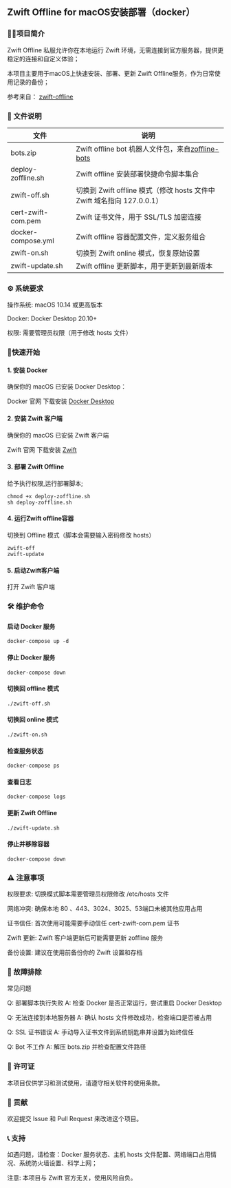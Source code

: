 ## Zwift Offline for macOS安装部署（docker）

### 🚴🏻项目简介

Zwift Offline 私服允许你在本地运行 Zwift 环境，无需连接到官方服务器，提供更稳定的连接和自定义体验；

本项目主要用于macOS上快速安装、部署、更新 Zwift Offline服务，作为日常使用记录的备份；

参考来自： [zwift-offline](https://github.com/zoffline/zwift-offline.git)

### 📁 文件说明

| 文件               | 说明                                                                             |
| ------------------ | -------------------------------------------------------------------------------- |
| bots.zip           | Zwift offline bot 机器人文件包，来自[zoffline-bots](https://github.com/oldnapalm/zoffline-bots) |
| deploy-zoffline.sh | Zwift offline 安装部署快捷命令脚本集合                                               |
| zwift-off.sh       | 切换到 Zwift offline 模式（修改 hosts 文件中 Zwift 域名指向 127.0.0.1）          |
| cert-zwift-com.pem | Zwift 证书文件，用于 SSL/TLS 加密连接                                            |
| docker-compose.yml | Zwift offline 容器配置文件，定义服务组合                                         |
| zwift-on.sh        | 切换到 Zwift online 模式，恢复原始设置                                           |
| zwift-update.sh    | Zwift offline 更新脚本，用于更新到最新版本                                       |

### ⚙️ 系统要求

操作系统: macOS 10.14 或更高版本

Docker: Docker Desktop 20.10+

权限: 需要管理员权限（用于修改 hosts 文件）

### 🚀快速开始

#### 1. 安装 Docker

确保你的 macOS 已安装 Docker Desktop：

Docker 官网 下载安装 [Docker Desktop](https://www.docker.com/products/docker-desktop)

#### 2. 安装 Zwift 客户端

确保你的 macOS 已安装 Zwift 客户端

Zwift 官网 下载安装 [Zwift](https://www.zwift.com)

#### 3. 部署 Zwift Offline

给予执行权限,运行部署脚本;

```
chmod +x deploy-zoffline.sh
sh deploy-zoffline.sh

```

#### 4. 运行Zwift offline容器

切换到 Offline 模式（脚本会需要输入密码修改 hosts）

```
zwift-off
zwift-update
```

#### 5. 启动Zwift客户端

打开 Zwift 客户端

### 🛠️ 维护命令

#### 启动 Docker 服务

```
docker-compose up -d
```

#### 停止 Docker 服务

```
docker-compose down
```

#### 切换回 offline 模式

```
./zwift-off.sh
```

#### 切换回 online 模式

```
./zwift-on.sh

```

#### 检查服务状态

```
docker-compose ps
```

#### 查看日志

```
docker-compose logs
```

#### 更新 Zwift Offline

```
./zwift-update.sh
```

#### 停止并移除容器

```
docker-compose down
```

### ⚠️ 注意事项

权限要求: 切换模式脚本需要管理员权限修改 /etc/hosts 文件

网络冲突: 确保本地 80 、443、3024、3025、53端口未被其他应用占用

证书信任: 首次使用可能需要手动信任 cert-zwift-com.pem 证书

Zwift 更新: Zwift 客户端更新后可能需要更新 zoffline 服务

备份设置: 建议在使用前备份你的 Zwift 设置和存档


### 🔧 故障排除

常见问题

Q: 部署脚本执行失败
A: 检查 Docker 是否正常运行，尝试重启 Docker Desktop

Q: 无法连接到本地服务器
A: 确认 hosts 文件修改成功，检查端口是否被占用

Q: SSL 证书错误
A: 手动导入证书文件到系统钥匙串并设置为始终信任

Q: Bot 不工作
A: 解压 bots.zip 并检查配置文件路径


### 📝 许可证

本项目仅供学习和测试使用，请遵守相关软件的使用条款。

### 🤝 贡献

欢迎提交 Issue 和 Pull Request 来改进这个项目。

### 📞 支持

如遇问题，请检查：Docker 服务状态、主机 hosts 文件配置、网络端口占用情况、系统防火墙设置、科学上网；

注意: 本项目与 Zwift 官方无关，使用风险自负。
